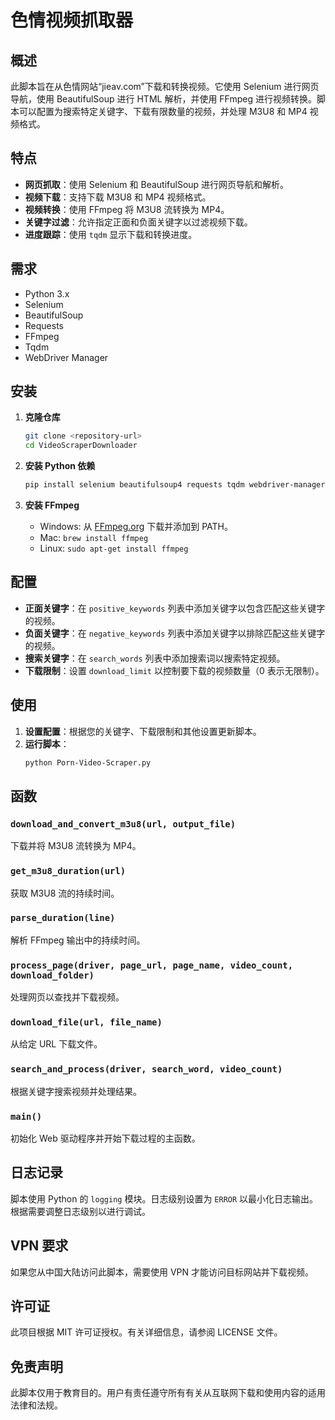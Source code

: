 # 色情视频抓取器

## 概述
此脚本旨在从色情网站“jieav.com”下载和转换视频。它使用 Selenium 进行网页导航，使用 BeautifulSoup 进行 HTML 解析，并使用 FFmpeg 进行视频转换。脚本可以配置为搜索特定关键字、下载有限数量的视频，并处理 M3U8 和 MP4 视频格式。

## 特点
- **网页抓取**：使用 Selenium 和 BeautifulSoup 进行网页导航和解析。
- **视频下载**：支持下载 M3U8 和 MP4 视频格式。
- **视频转换**：使用 FFmpeg 将 M3U8 流转换为 MP4。
- **关键字过滤**：允许指定正面和负面关键字以过滤视频下载。
- **进度跟踪**：使用 `tqdm` 显示下载和转换进度。

## 需求
- Python 3.x
- Selenium
- BeautifulSoup
- Requests
- FFmpeg
- Tqdm
- WebDriver Manager

## 安装
1. **克隆仓库**
   ```sh
   git clone <repository-url>
   cd VideoScraperDownloader
   ```

2. **安装 Python 依赖**
   ```sh
   pip install selenium beautifulsoup4 requests tqdm webdriver-manager
   ```

3. **安装 FFmpeg**
   - Windows: 从 [FFmpeg.org](https://ffmpeg.org/download.html) 下载并添加到 PATH。
   - Mac: `brew install ffmpeg`
   - Linux: `sudo apt-get install ffmpeg`

## 配置
- **正面关键字**：在 `positive_keywords` 列表中添加关键字以包含匹配这些关键字的视频。
- **负面关键字**：在 `negative_keywords` 列表中添加关键字以排除匹配这些关键字的视频。
- **搜索关键字**：在 `search_words` 列表中添加搜索词以搜索特定视频。
- **下载限制**：设置 `download_limit` 以控制要下载的视频数量（0 表示无限制）。

## 使用
1. **设置配置**：根据您的关键字、下载限制和其他设置更新脚本。
2. **运行脚本**：
   ```sh
   python Porn-Video-Scraper.py
   ```

## 函数

### `download_and_convert_m3u8(url, output_file)`
下载并将 M3U8 流转换为 MP4。

### `get_m3u8_duration(url)`
获取 M3U8 流的持续时间。

### `parse_duration(line)`
解析 FFmpeg 输出中的持续时间。

### `process_page(driver, page_url, page_name, video_count, download_folder)`
处理网页以查找并下载视频。

### `download_file(url, file_name)`
从给定 URL 下载文件。

### `search_and_process(driver, search_word, video_count)`
根据关键字搜索视频并处理结果。

### `main()`
初始化 Web 驱动程序并开始下载过程的主函数。

## 日志记录
脚本使用 Python 的 `logging` 模块。日志级别设置为 `ERROR` 以最小化日志输出。根据需要调整日志级别以进行调试。

## VPN 要求
如果您从中国大陆访问此脚本，需要使用 VPN 才能访问目标网站并下载视频。

## 许可证
此项目根据 MIT 许可证授权。有关详细信息，请参阅 LICENSE 文件。

## 免责声明
此脚本仅用于教育目的。用户有责任遵守所有有关从互联网下载和使用内容的适用法律和法规。
